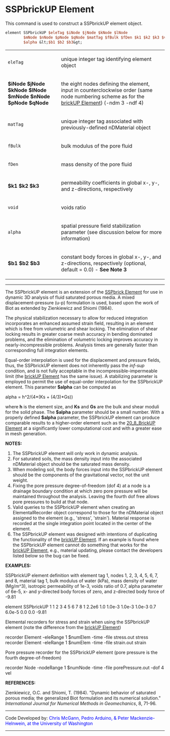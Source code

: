 # SSPbrickUP Element

<p>This command is used to construct a SSPbrickUP element object.</p>

```tcl
element SSPbrickUP $eleTag $iNode $jNode $kNode $lNode
        $mNode $nNode $pNode $qNode $matTag $fBulk $fDen $k1 $k2 $k3 $void
        $alpha &lt;$b1 $b2 $b3&gt;
```

<table>
<tbody>
<tr class="odd">
<td><code class="parameter-table-variable">eleTag</code></td>
<td><p>unique integer tag identifying element object</p></td>
</tr>
<tr class="even">
<td><p><strong>$iNode $jNode $kNode $lNode $mNode $nNode $pNode
$qNode</strong></p></td>
<td><p>the eight nodes defining the element, input in counterclockwise
order (same node numbering scheme as for the <a href="Brick_u-p_Element"
title="wikilink"> brickUP Element</a>) (-ndm 3 -ndf 4)</p></td>
</tr>
<tr class="odd">
<td><code class="parameter-table-variable">matTag</code></td>
<td><p>unique integer tag associated with previously-defined nDMaterial
object</p></td>
</tr>
<tr class="even">
<td><code class="parameter-table-variable">fBulk</code></td>
<td><p>bulk modulus of the pore fluid</p></td>
</tr>
<tr class="odd">
<td><code class="parameter-table-variable">fDen</code></td>
<td><p>mass density of the pore fluid</p></td>
</tr>
<tr class="even">
<td><p><strong>$k1 $k2 $k3</strong></p></td>
<td><p>permeability coefficients in global x-, y-, and z-directions,
respectively</p></td>
</tr>
<tr class="odd">
<td><code class="parameter-table-variable">void</code></td>
<td><p>voids ratio</p></td>
</tr>
<tr class="even">
<td><code class="parameter-table-variable">alpha</code></td>
<td><p>spatial pressure field stabilization parameter (see discussion
below for more information)</p></td>
</tr>
<tr class="odd">
<td><p><strong>$b1 $b2 $b3</strong></p></td>
<td><p>constant body forces in global x-, y-, and z-directions,
respectively (optional, default = 0.0) - <strong>See Note
3</strong></p></td>
</tr>
</tbody>
</table>
<hr />
<p>The SSPbrickUP element is an extension of the <a
href="SSPbrick_Element" title="wikilink">SSPbrick Element</a> for use in
dynamic 3D analysis of fluid saturated porous media. A mixed
displacement-pressure (u-p) formulation is used, based upon the work of
Biot as extended by Zienkiewicz and Shiomi (1984).</p>
<p>The physical stabilization necessary to allow for reduced integration
incorporates an enhanced assumed strain field, resulting in an element
which is free from volumetric and shear locking. The elimination of
shear locking results in greater coarse mesh accuracy in bending
dominated problems, and the elimination of volumetric locking improves
accuracy in nearly-incompressible problems. Analysis times are generally
faster than corresponding full integration elements.</p>
<p>Equal-order interpolation is used for the displacement and pressure
fields, thus, the SSPbrickUP element does not inherently pass the
<em>inf-sup</em> condition, and is not fully acceptable in the
incompressible-impermeable limit (the <a href="Brick_u-p_Element"
title="wikilink"> brickUP Element</a> has the same issue). A stabilizing
parameter is employed to permit the use of equal-order interpolation for
the SSPbrickUP element. This parameter <strong>$alpha</strong> can be
computed as</p>
<p>alpha = h^2/(4*(Ks + (4/3)*Gs))</p>
<p>where <strong>h</strong> is the element size, and <strong>Ks</strong>
and <strong>Gs</strong> are the bulk and shear moduli for the solid
phase. The <strong>$alpha</strong> parameter should be a small number.
With a properly defined <strong>$alpha</strong> parameter, the
SSPbrickUP element can produce comparable results to a higher-order
element such as the <a href="Twenty_Eight_Node_Brick_u-p_Element"
title="wikilink"> 20_8_BrickUP Element</a> at a significantly lower
computational cost and with a greater ease in mesh generation.</p>
<p><strong>NOTES:</strong></p>
<ol>
<li>The SSPbrickUP element will only work in dynamic analysis.</li>
<li>For saturated soils, the mass density input into the associated
nDMaterial object should be the saturated mass density.</li>
<li>When modeling soil, the body forces input into the SSPbrickUP
element should be the components of the gravitational vector, not the
unit weight.</li>
<li>Fixing the pore pressure degree-of-freedom (dof 4) at a node is a
drainage boundary condition at which zero pore pressure will be
maintained throughout the analysis. Leaving the fourth dof free allows
pore pressures to build at that node.</li>
<li>Valid queries to the SSPbrickUP element when creating an
ElementalRecorder object correspond to those for the nDMaterial object
assigned to the element (e.g., 'stress', 'strain'). Material response is
recorded at the single integration point located in the center of the
element.</li>
<li>The SSPbrickUP element was designed with intentions of duplicating
the functionality of the <a href="Brick_u-p_Element" title="wikilink">
brickUP Element</a>. If an example is found where the SSPbrickUP element
cannot do something that works for the <a href="Brick_u-p_Element"
title="wikilink"> brickUP Element</a>, e.g., material updating, please
contact the developers listed below so the bug can be fixed.</li>
</ol>
<p><strong>EXAMPLES:</strong></p>
<p>SSPbrickUP element definition with element tag 1, nodes 1, 2, 3, 4,
5, 6, 7, and 8, material tag 1, bulk modulus of water (kPa), mass
density of water (Mg/m^3), isotropic permeability of 1e-3, voids ratio
of 0.7, alpha parameter of 6e-5, x- and y-directed body forces of zero,
and z-directed body force of -9.81</p>
<p>element SSPbrickUP 1 1 2 3 4 5 6 7 8 1 2.2e6 1.0 1.0e-3 1.0e-3 1.0e-3
0.7 6.0e-5 0.0 0.0 -9.81</p>
<p>Elemental recorders for stress and strain when using the SSPbrickUP
element (note the difference from the <a href="Brick_u-p_Element"
title="wikilink"> brickUP Element</a>)</p>
<p>recorder Element -eleRange 1 $numElem -time -file stress.out stress
recorder Element -eleRange 1 $numElem -time -file strain.out strain</p>
<p>Pore pressure recorder for the SSPbrickUP element (pore pressure is
the fourth degree-of-freedom)</p>
<p>recorder Node -nodeRange 1 $numNode -time -file porePressure.out -dof
4 vel</p>
<p><strong>REFERENCES:</strong></p>
<p>Zienkiewicz, O.C. and Shiomi, T. (1984). "Dynamic behavior of
saturated porous media; the generalized Biot formulation and its
numerical solution." <em>International Journal for Numerical Methods in
Geomechanics</em>, 8, 71-96.</p>
<hr />
<p>Code Developed by: <span style="color:blue"> Chris McGann,
Pedro Arduino, &amp; Peter Mackenzie-Helnwein, at the University of
Washington </span></p>
<hr />
